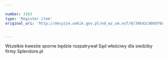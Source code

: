```yaml
---

number: 3163
type: 'Register item'
original_uri: 'http://decyzje.uokik.gov.pl/nd_wz_um.nsf/0/39E41C486976FB76C12579F80049CB07?OpenDocument'


---
```


Wszelkie kwestie sporne będzie rozpatrywał Sąd właściwy dla siedziby firmy Splendore.pl
